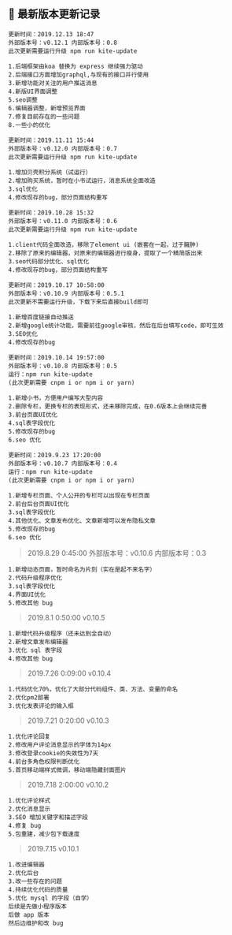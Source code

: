 ## 💼 最新版本更新记录

```
更新时间：2019.12.13 18:47
外部版本号：v0.12.1 内部版本号：0.8
此次更新需要运行升级 npm run kite-update

1.后端框架由koa 替换为 express 继续强力驱动
2.后端接口方面增加graphql,与现有的接口并行使用
3.新增功能对关注的用户推送消息
4.新版UI界面调整
5.seo调整
6.编辑器调整，新增预览界面
7.修复目前存在的一些问题
8.一些小的优化
```

```
更新时间：2019.11.11 15:44
外部版本号：v0.12.0 内部版本号：0.7
此次更新需要运行升级 npm run kite-update

1.增加贝壳积分系统（试运行）
2.增加购买系统，暂时在小书试运行，消息系统全面改造
3.sql优化
4.修改现存的bug，部分页面结构重写
```

```
更新时间：2019.10.28 15:32
外部版本号：v0.11.0 内部版本号：0.6
此次更新需要运行升级 npm run kite-update

1.client代码全面改造，移除了element ui (嵌套在一起，过于臃肿)
2.移除了原来的编辑器，对原来的编辑器进行瘦身，提取了一个精简版出来
3.seo代码部分优化、sql优化
4.修改现存的bug，部分页面结构重写
```

```
更新时间：2019.10.17 10:58:00
外部版本号：v0.10.9 内部版本号：0.5.1
此次更新不需要运行升级，下载下来后直接build即可

1.新增百度链接自动推送
2.新增google统计功能，需要前往google审核，然后在后台填写code，即可生效
3.SEO优化
4.修改现存的bug
```

```
更新时间：2019.10.14 19:57:00
外部版本号：v0.10.8 内部版本号：0.5
运行：npm run kite-update
(此次更新需要 cnpm i or npm i or yarn)

1.新增小书，方便用户编写大型内容
2.删除专栏，更换专栏的表现形式，还未移除完成，在0.6版本上会继续完善
3.前台页面UI优化
4.sql表字段优化
5.修改现存的bug
6.seo 优化
```

```
更新时间：2019.9.23 17:20:00
外部版本号：v0.10.7 内部版本号：0.4
运行：npm run kite-update
(此次更新需要 cnpm i or npm i or yarn)

1.新增专栏页面、个人公开的专栏可以出现在专栏页面
2.前台后台页面UI优化
3.sql表字段优化
4.其他优化、文章发布优化、文章新增可以发布隐私文章
5.修改现存的bug
6.seo 优化
```

> 2019.8.29 0:45:00
> 外部版本号：v0.10.6 内部版本号：0.3

```
1.新增动态页面，暂时命名为片刻（实在是起不来名字）
2.代码升级程序优化
3.sql表字段优化
4.界面UI优化
5.修改其他 bug
```

> 2019.8.1 0:50:00
> v0.10.5

```
1.新增代码升级程序（还未达到全自动）
2.新增文章发布编辑器
3.优化 sql 表字段
4.修改其他 bug
```

> 2019.7.26 0:09:00
> v0.10.4

```
1.代码优化70%，优化了大部分代码组件、类、方法、变量的命名
2.优化pm2部署
3.优化发表评论的输入框
```

> 2019.7.21 0:20:00
> v0.10.3

```
1.优化评论回复
2.修改用户评论消息显示的字体为14px
3.修改登录cookie的失效性为7天
4.前台多角色权限判断优化
5.首页移动端样式微调，移动端隐藏封面图片
```

> 2019.7.18 2:00:00
> v0.10.2

```
1.优化评论样式
2.优化消息显示
3.SEO 增加关键字和描述字段
4.修复 bug
5.包重建，减少包下载速度
```

> 2019.7.15
> v0.10.1

```
1.改进编辑器
2.优化后台
3.改一些存在的问题
4.持续优化代码的质量
5.优化 mysql 的字段（自学）
后续是先做小程序版本
后做 app 版本
然后边维护和改 bug
```
